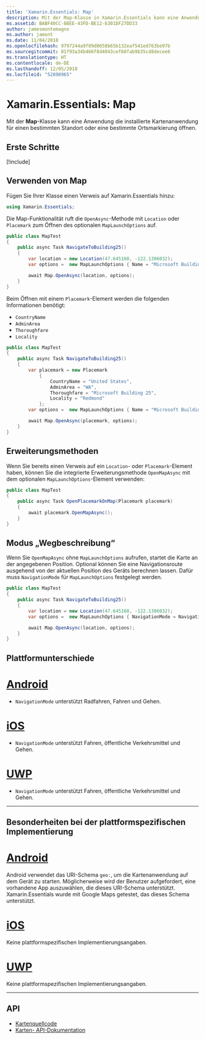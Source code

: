 ```yaml
---
title: 'Xamarin.Essentials: Map'
description: Mit der Map-Klasse in Xamarin.Essentials kann eine Anwendung die installierte Kartenanwendung für einen bestimmten Standort oder eine bestimmte Ortsmarkierung öffnen.
ms.assetid: BABF40CC-8BEE-43FD-BE12-6301DF27DD33
author: jamesmontemagno
ms.author: jamont
ms.date: 11/04/2018
ms.openlocfilehash: 9797244a9f89d0658b65b132eaf541ed763be97b
ms.sourcegitcommit: 01f93a34b466f8d4043cef68fab9b35cd8decee6
ms.translationtype: HT
ms.contentlocale: de-DE
ms.lasthandoff: 12/05/2018
ms.locfileid: "52898965"
---
```

# <a name="xamarinessentials-map"></a>Xamarin.Essentials: Map

Mit der **Map**-Klasse kann eine Anwendung die installierte Kartenanwendung für einen bestimmten Standort oder eine bestimmte Ortsmarkierung öffnen.

## <a name="get-started"></a>Erste Schritte

[!include[](~/essentials/includes/get-started.md)]

## <a name="using-map"></a>Verwenden von Map

Fügen Sie Ihrer Klasse einen Verweis auf Xamarin.Essentials hinzu:

```csharp
using Xamarin.Essentials;
```

Die Map-Funktionalität ruft die `OpenAsync`-Methode mit `Location` oder `Placemark` zum Öffnen des optionalen `MapLaunchOptions` auf.

```csharp
public class MapTest
{
    public async Task NavigateToBuilding25()
    {
        var location = new Location(47.645160, -122.1306032);
        var options =  new MapLaunchOptions { Name = "Microsoft Building 25" };

        await Map.OpenAsync(location, options);
    }
}
```

Beim Öffnen mit einem `Placemark`-Element werden die folgenden Informationen benötigt:

- `CountryName`
- `AdminArea`
- `Thoroughfare`
- `Locality`

```csharp
public class MapTest
{
    public async Task NavigateToBuilding25()
    {
        var placemark = new Placemark
            {
                CountryName = "United States",
                AdminArea = "WA",
                Thoroughfare = "Microsoft Building 25",
                Locality = "Redmond"
            };
        var options =  new MapLaunchOptions { Name = "Microsoft Building 25" };

        await Map.OpenAsync(placemark, options);
    }
}
```

## <a name="extension-methods"></a>Erweiterungsmethoden

Wenn Sie bereits einen Verweis auf ein `Location`- oder `Placemark`-Element haben, können Sie die integrierte Erweiterungsmethode `OpenMapAsync` mit dem optionalen `MapLaunchOptions`-Element verwenden:

```csharp
public class MapTest
{
    public async Task OpenPlacemarkOnMap(Placemark placemark)
    {
        await placemark.OpenMapAsync();
    }
}
```

## <a name="directions-mode"></a>Modus „Wegbeschreibung“

Wenn Sie `OpenMapAsync` ohne `MapLaunchOptions` aufrufen, startet die Karte an der angegebenen Position. Optional können Sie eine Navigationsroute ausgehend von der aktuellen Position des Geräts berechnen lassen. Dafür muss `NavigationMode` für `MapLaunchOptions` festgelegt werden.

```csharp
public class MapTest
{
    public async Task NavigateToBuilding25()
    {
        var location = new Location(47.645160, -122.1306032);
        var options =  new MapLaunchOptions { NavigationMode = NavigationMode.Driving };

        await Map.OpenAsync(location, options);
    }
}
```

## <a name="platform-differences"></a>Plattformunterschiede

# <a name="androidtabandroid"></a>[Android](#tab/android)

- `NavigationMode` unterstützt Radfahren, Fahren und Gehen.

# <a name="iostabios"></a>[iOS](#tab/ios)

- `NavigationMode` unterstützt Fahren, öffentliche Verkehrsmittel und Gehen.

# <a name="uwptabuwp"></a>[UWP](#tab/uwp)

- `NavigationMode` unterstützt Fahren, öffentliche Verkehrsmittel und Gehen.

--------------

## <a name="platform-implementation-specifics"></a>Besonderheiten bei der plattformspezifischen Implementierung

# <a name="androidtabandroid"></a>[Android](#tab/android)

Android verwendet das URI-Schema `geo:`, um die Kartenanwendung auf dem Gerät zu starten. Möglicherweise wird der Benutzer aufgefordert, eine vorhandene App auszuwählen, die dieses URI-Schema unterstützt.  Xamarin.Essentials wurde mit Google Maps getestet, das dieses Schema unterstützt.

# <a name="iostabios"></a>[iOS](#tab/ios)

Keine plattformspezifischen Implementierungsangaben.

# <a name="uwptabuwp"></a>[UWP](#tab/uwp)

Keine plattformspezifischen Implementierungsangaben.

--------------

## <a name="api"></a>API

- [Kartenquellcode](https://github.com/xamarin/Essentials/tree/master/Xamarin.Essentials/Map)
- [Karten- API-Dokumentation](xref:Xamarin.Essentials.Map)
